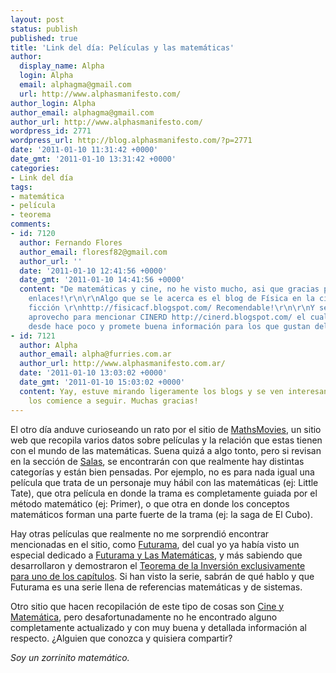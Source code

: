 ```yaml
---
layout: post
status: publish
published: true
title: 'Link del día: Películas y las matemáticas'
author:
  display_name: Alpha
  login: Alpha
  email: alphagma@gmail.com
  url: http://www.alphasmanifesto.com/
author_login: Alpha
author_email: alphagma@gmail.com
author_url: http://www.alphasmanifesto.com/
wordpress_id: 2771
wordpress_url: http://blog.alphasmanifesto.com/?p=2771
date: '2011-01-10 11:31:42 +0000'
date_gmt: '2011-01-10 13:31:42 +0000'
categories:
- Link del día
tags:
- matemática
- película
- teorema
comments:
- id: 7120
  author: Fernando Flores
  author_email: floresf82@gmail.com
  author_url: ''
  date: '2011-01-10 12:41:56 +0000'
  date_gmt: '2011-01-10 14:41:56 +0000'
  content: "De matemáticas y cine, no he visto mucho, asi que gracias por los
    enlaces!\r\n\r\nAlgo que se le acerca es el blog de Física en la ciencia
    ficción \r\nhttp://fisicacf.blogspot.com/ Recomendable!\r\n\r\nY semi-off-topic,
    aprovecho para mencionar CINERD http://cinerd.blogspot.com/ el cual estoy siguiendo
    desde hace poco y promete buena información para los que gustan del cine.\r\n\r\nSaludos!"
- id: 7121
  author: Alpha
  author_email: alpha@furries.com.ar
  author_url: http://www.alphasmanifesto.com.ar/
  date: '2011-01-10 13:03:02 +0000'
  date_gmt: '2011-01-10 15:03:02 +0000'
  content: Yay, estuve mirando ligeramente los blogs y se ven interesantes, seguramente
    los comience a seguir. Muchas gracias!
---
```


El otro día anduve curioseando un rato por el sitio de [MathsMovies](http://www.mathsmovies.com/), un sitio web que recopila varios datos sobre películas y la relación que estas tienen con el mundo de las matemáticas. Suena quizá a algo tonto, pero si revisan en la sección de [Salas](http://www.mathsmovies.com/salas/salas.htm), se encontrarán con que realmente hay distintas categorías y están bien pensadas. Por ejemplo, no es para nada igual una película que trata de un personaje muy hábil con las matemáticas (ej: Little Tate), que otra película en donde la trama es completamente guiada por el método matemático (ej: Primer), o que otra en donde los conceptos matemáticos forman una parte fuerte de la trama (ej: la saga de El Cubo).

Hay otras películas que realmente no me sorprendió encontrar mencionadas en el sitio, como [Futurama](http://www.mathsmovies.com/futurama/Sala17_Futurama.htm), del cual yo ya había visto un especial dedicado a [Futurama y Las Matemáticas](http://www.seriesyonkis.com/capitulo/futurama-extras/futurama-y-las-matematicas/49712/), y más sabiendo que desarrollaron y demostraron el [Teorema de la Inversión exclusivamente para uno de los capítulos](http://alt1040.com/2010/08/guionista-de-futurama-creo-y-comprobo-un-teorema-para-el-ultimo-episodio-de-la-serie). Si han visto la serie, sabrán de qué hablo y que Futurama es una serie llena de referencias matemáticas y de sistemas.

Otro sitio que hacen recopilación de este tipo de cosas son [Cine y Matemática](http://www.sectormatematica.cl/cine.htm), pero desafortunadamente no he encontrado alguno completamente actualizado y con muy buena y detallada información al respecto.  ¿Alguien que conozca y quisiera compartir?

_Soy un zorrinito matemático._
